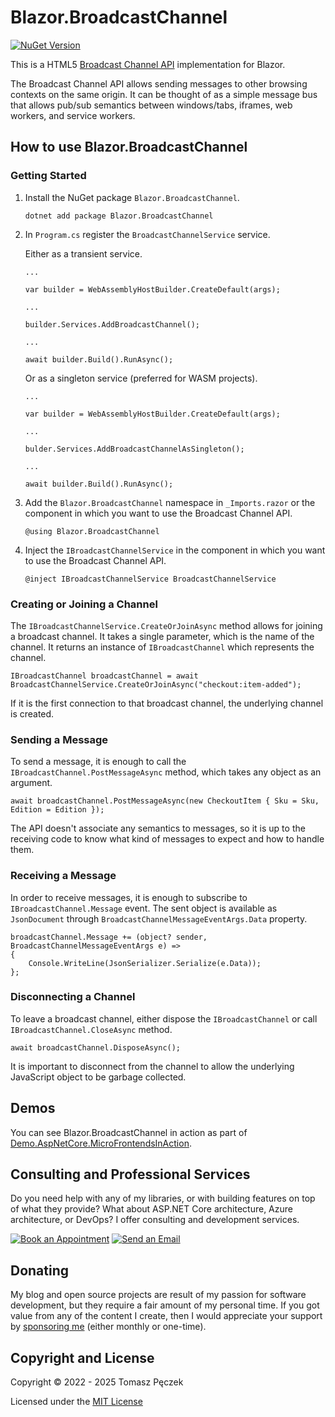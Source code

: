 # Blazor.BroadcastChannel
[![NuGet Version](https://img.shields.io/nuget/v/Blazor.BroadcastChannel?label=Blazor.BroadcastChannel&logo=nuget)](https://www.nuget.org/packages/Blazor.BroadcastChannel/)

This is a HTML5 [Broadcast Channel API](https://developer.mozilla.org/en-US/docs/Web/API/Broadcast_Channel_API) implementation for Blazor.

The Broadcast Channel API allows sending messages to other browsing contexts on the same origin. It can be thought of as a simple message bus that allows pub/sub semantics between windows/tabs, iframes, web workers, and service workers.

## How to use Blazor.BroadcastChannel

### Getting Started

1. Install the NuGet package `Blazor.BroadcastChannel`.
    ```
    dotnet add package Blazor.BroadcastChannel 
    ```
2. In `Program.cs` register the `BroadcastChannelService` service.

   Either as a transient service.
    ```
    ...

    var builder = WebAssemblyHostBuilder.CreateDefault(args);

    ...

    builder.Services.AddBroadcastChannel();
   
    ...

    await builder.Build().RunAsync();
    ```
   
   Or as a singleton service (preferred for WASM projects).
    ```
    ...

    var builder = WebAssemblyHostBuilder.CreateDefault(args);

    ...

    bulder.Services.AddBroadcastChannelAsSingleton();
   
    ...

    await builder.Build().RunAsync();
    ```

3. Add the `Blazor.BroadcastChannel` namespace in `_Imports.razor` or the component in which you want to use the Broadcast Channel API.
    ```
    @using Blazor.BroadcastChannel
    ```
4. Inject the `IBroadcastChannelService` in the component in which you want to use the Broadcast Channel API.
    ```
    @inject IBroadcastChannelService BroadcastChannelService
    ```

### Creating or Joining a Channel
The `IBroadcastChannelService.CreateOrJoinAsync` method allows for joining a broadcast channel. It takes a single parameter, which is the name of the channel.  It returns an instance of `IBroadcastChannel` which represents the channel.

```
IBroadcastChannel broadcastChannel = await BroadcastChannelService.CreateOrJoinAsync("checkout:item-added");
```

If it is the first connection to that broadcast channel, the underlying channel is created.

### Sending a Message
To send a message, it is enough to call the `IBroadcastChannel.PostMessageAsync` method, which takes any object as an argument.

```
await broadcastChannel.PostMessageAsync(new CheckoutItem { Sku = Sku, Edition = Edition });
```

The API doesn't associate any semantics to messages, so it is up to the receiving code to know what kind of messages to expect and how to handle them.

### Receiving a Message
In order to receive messages, it is enough to subscribe to `IBroadcastChannel.Message` event. The sent object is available as `JsonDocument` through `BroadcastChannelMessageEventArgs.Data` property.

```
broadcastChannel.Message += (object? sender, BroadcastChannelMessageEventArgs e) =>
{
    Console.WriteLine(JsonSerializer.Serialize(e.Data));
};
```

### Disconnecting a Channel
To leave a broadcast channel, either dispose the `IBroadcastChannel` or call `IBroadcastChannel.CloseAsync` method.

```
await broadcastChannel.DisposeAsync();
```

It is important to disconnect from the channel to allow the underlying JavaScript object to be garbage collected.

## Demos

You can see Blazor.BroadcastChannel in action as part of [Demo.AspNetCore.MicroFrontendsInAction](https://github.com/tpeczek/Demo.AspNetCore.MicroFrontendsInAction/tree/main/12-child-child-communication-with-blazor-webassembly-based-web-components).

## Consulting and Professional Services

Do you need help with any of my libraries, or with building features on top of what they provide? What about ASP.NET Core architecture, Azure architecture, or DevOps? I offer consulting and development services.

[![Book an Appointment](https://img.shields.io/badge/%20-Book%20an%20Appointment-%23006BFF?logo=calendly&logoColor=white&style=for-the-badge)](https://calendly.com/tpeczek/30min)
[![Send an Email](https://img.shields.io/badge/%20-Send%20an%20email-%23EA4335?logo=gmail&logoColor=white&style=for-the-badge)](mailto:tpeczek@gmail.com)

## Donating

My blog and open source projects are result of my passion for software development, but they require a fair amount of my personal time. If you got value from any of the content I create, then I would appreciate your support by [sponsoring me](https://github.com/sponsors/tpeczek) (either monthly or one-time).

## Copyright and License

Copyright © 2022 - 2025 Tomasz Pęczek

Licensed under the [MIT License](https://github.com/tpeczek/Blazor.BroadcastChannel/blob/master/LICENSE.md)
